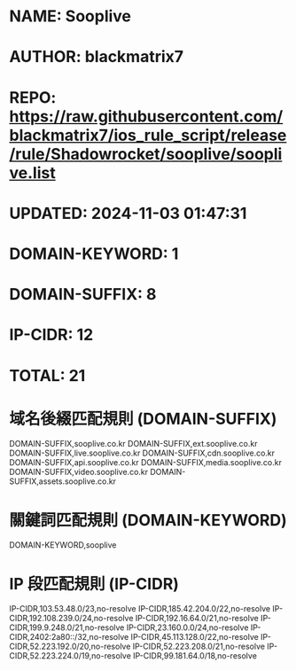 # NAME: Sooplive
# AUTHOR: blackmatrix7
# REPO: https://raw.githubusercontent.com/blackmatrix7/ios_rule_script/release/rule/Shadowrocket/sooplive/sooplive.list
# UPDATED: 2024-11-03 01:47:31
# DOMAIN-KEYWORD: 1
# DOMAIN-SUFFIX: 8
# IP-CIDR: 12
# TOTAL: 21

# 域名後綴匹配規則 (DOMAIN-SUFFIX)
DOMAIN-SUFFIX,sooplive.co.kr
DOMAIN-SUFFIX,ext.sooplive.co.kr
DOMAIN-SUFFIX,live.sooplive.co.kr
DOMAIN-SUFFIX,cdn.sooplive.co.kr
DOMAIN-SUFFIX,api.sooplive.co.kr
DOMAIN-SUFFIX,media.sooplive.co.kr
DOMAIN-SUFFIX,video.sooplive.co.kr
DOMAIN-SUFFIX,assets.sooplive.co.kr

# 關鍵詞匹配規則 (DOMAIN-KEYWORD)
DOMAIN-KEYWORD,sooplive

# IP 段匹配規則 (IP-CIDR)
IP-CIDR,103.53.48.0/23,no-resolve
IP-CIDR,185.42.204.0/22,no-resolve
IP-CIDR,192.108.239.0/24,no-resolve
IP-CIDR,192.16.64.0/21,no-resolve
IP-CIDR,199.9.248.0/21,no-resolve
IP-CIDR,23.160.0.0/24,no-resolve
IP-CIDR,2402:2a80::/32,no-resolve
IP-CIDR,45.113.128.0/22,no-resolve
IP-CIDR,52.223.192.0/20,no-resolve
IP-CIDR,52.223.208.0/21,no-resolve
IP-CIDR,52.223.224.0/19,no-resolve
IP-CIDR,99.181.64.0/18,no-resolve
